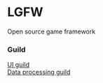 # LGFW
Open source game framework   

### Guild
[UI guild](https://github.com/leejuqiang/LGFW/blob/master/Unity3D/UI%20guild.md)  
[Data processing guild](https://github.com/leejuqiang/LGFW/blob/master/Unity3D/data%20guild.md)
